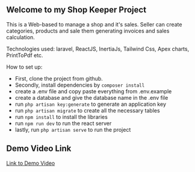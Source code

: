 

## Welcome to my Shop Keeper Project 

This is a Web-based to manage a shop and it's sales. Seller can create categories, products and sale them generating invoices and sales calculation.

Technologies used: laravel, ReactJS, InertiaJs, Tailwind Css, Apex charts, PrintToPdf etc.

How to set up:

- First, clone the project from github.
- Secondly, install dependencies by ```composer install```
- create a .env file and copy paste everything from .env.example 
- create a database and give the database name in the .env file
- run ```php artisan key:generate``` to generate an application key
- run ```php artisan migrate``` to create all the necessary tables 
- run ```npm install``` to install the libraries
- run ```npm run dev``` to run the react server
- lastly, run ```php artisan serve``` to run the project

## Demo Video Link

[Link to Demo Video](https://github.com/mehedi-hasan-shuvon/Assignment11-Storekeeper-Project-Laravel-React)